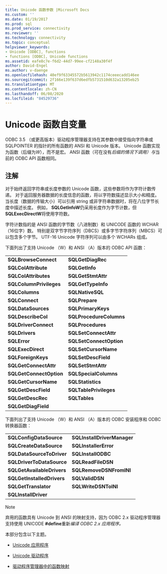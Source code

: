 ```yaml
---
title: Unicode 函数参数 |Microsoft Docs
ms.custom: ''
ms.date: 01/19/2017
ms.prod: sql
ms.prod_service: connectivity
ms.reviewer: ''
ms.technology: connectivity
ms.topic: conceptual
helpviewer_keywords:
- Unicode [ODBC], functions
- functions [ODBC], Unicode functions
ms.assetid: eafe8c7e-f6d2-44d7-99ee-cf2148a30f4f
author: David-Engel
ms.author: v-daenge
ms.openlocfilehash: 40ef9f63345572b5613942c1174ceeecadd146ee
ms.sourcegitcommit: 2f166e139f637d6edfb5731510d632a13205eb25
ms.translationtype: MT
ms.contentlocale: zh-CN
ms.lasthandoff: 06/08/2020
ms.locfileid: "84529736"
---
```

# <a name="unicode-function-arguments"></a>Unicode 函数自变量
ODBC 3.5 （或更高版本）驱动程序管理器支持在其参数中接受指向字符串或 SQLPOINTER 的指针的所有函数的 ANSI 和 Unicode 版本。 Unicode 函数实现为函数（后缀为*W*），而不是宏。 ANSI 函数（可在没有*后缀的情况下调用）与*当前的 ODBC API 函数相同。  
  
## <a name="remarks"></a>注解  
 对于始终返回字符串或长度参数的 Unicode 函数，这些参数将作为字符计数传递。 对于返回服务器数据的长度信息的函数，将以字符数描述显示大小和精度。 当长度（数据的传输大小）可以引用 string 或非字符串数据时，将在八位字节长度中描述长度。 例如， **SQLGetInfoW**仍采用长度作为字节计数，但**SQLExecDirectW**将使用字符数。  
  
 字符计数指的是 ANSI 函数的字节数（八进制数）和 UNICODE 函数的 WCHAR （16位字）数。 特别是双字节字符序列（DBCS）或多字节字符序列（MBCS）可以包含多个字节。 UTF-16 Unicode 字符序列可以由多个 WCHARs 组成。  
  
 下面列出了支持 Unicode （W）和 ANSI （A）版本的 ODBC API 函数：  
  
|||  
|-|-|  
|**SQLBrowseConnect**|**SQLGetDiagRec**|  
|**SQLColAttribute**|**SQLGetInfo**|  
|**SQLColAttributes**|**SQLGetStmtAttr**|  
|**SQLColumnPrivileges**|**SQLGetTypeInfo**|  
|**SQLColumns**|**SQLNativeSQL**|  
|**SQLConnect**|**SQLPrepare**|  
|**SQLDataSources**|**SQLPrimaryKeys**|  
|**SQLDescribeCol**|**SQLProcedureColumns**|  
|**SQLDriverConnect**|**SQLProcedures**|  
|**SQLDrivers**|**SQLSetConnectAttr**|  
|**SQLError**|**SQLSetConnectOption**|  
|**SQLExecDirect**|**SQLSetCursorName**|  
|**SQLForeignKeys**|**SQLSetDescField**|  
|**SQLGetConnectAttr**|**SQLSetStmtAttr**|  
|**SQLGetConnectOption**|**SQLSpecialColumns**|  
|**SQLGetCursorName**|**SQLStatistics**|  
|**SQLGetDescField**|**SQLTablePrivileges**|  
|**SQLGetDescRec**|**SQLTables**|  
|**SQLGetDiagField**||  
  
 下面列出了支持 Unicode （W）和 ANSI （A）版本的 ODBC 安装程序和 ODBC 转换器函数：  
  
|||  
|-|-|  
|**SQLConfigDataSource**|**SQLInstallDriverManager**|  
|**SQLCreateDataSource**|**SQLInstallerError**|  
|**SQLDataSourceToDriver**|**SQLInstallODBC**|  
|**SQLDriverToDataSource**|**SQLReadFileDSN**|  
|**SQLGetAvailableDrivers**|**SQLRemoveDSNFromINI**|  
|**SQLGetInstalledDrivers**|**SQLValidDSN**|  
|**SQLGetTranslator**|**SQLWriteDSNToINI**|  
|**SQLInstallDriver**||  
  
> [!NOTE]
>  弃用的函数具有 Unicode 到 ANSI 的映射支持，因为 ODBC 2.x 驱动程序管理器支持使用 UNICODE **#define**重新*编译 ODBC 2.x* *应用程序。*  
  
 本部分包含以下主题。  
  
-   [Unicode 应用程序](../../../odbc/reference/develop-app/unicode-applications.md)  
  
-   [Unicode 驱动程序](../../../odbc/reference/develop-app/unicode-drivers.md)  
  
-   [驱动程序管理器中的函数映射](../../../odbc/reference/develop-app/function-mapping-in-the-driver-manager.md)
